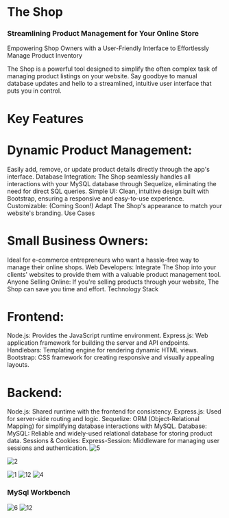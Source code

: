 # The Shop
### Streamlining Product Management for Your Online Store
Empowering Shop Owners with a User-Friendly Interface to Effortlessly Manage Product Inventory

The Shop is a powerful tool designed to simplify the often complex task of managing product listings on your website.  Say goodbye to manual database updates and hello to a streamlined, intuitive user interface that puts you in control.

# Key Features

# Dynamic Product Management: 
Easily add, remove, or update product details directly through the app's interface.
Database Integration: The Shop seamlessly handles all interactions with your MySQL database through Sequelize, eliminating the need for direct SQL queries.
Simple UI: Clean, intuitive design built with Bootstrap, ensuring a responsive and easy-to-use experience.
Customizable: (Coming Soon!) Adapt The Shop's appearance to match your website's branding.
Use Cases

# Small Business Owners: 
Ideal for e-commerce entrepreneurs who want a hassle-free way to manage their online shops.
Web Developers: Integrate The Shop into your clients' websites to provide them with a valuable product management tool.
Anyone Selling Online: If you're selling products through your website, The Shop can save you time and effort.
Technology Stack

# Frontend:
Node.js: Provides the JavaScript runtime environment.
Express.js: Web application framework for building the server and API endpoints.
Handlebars: Templating engine for rendering dynamic HTML views.
Bootstrap: CSS framework for creating responsive and visually appealing layouts.
# Backend:
Node.js: Shared runtime with the frontend for consistency.
Express.js: Used for server-side routing and logic.
Sequelize: ORM (Object-Relational Mapping) for simplifying database interactions with MySQL.
Database:
MySQL: Reliable and widely-used relational database for storing product data.
Sessions & Cookies:
Express-Session: Middleware for managing user sessions and authentication.
![5](https://github.com/VanshGupta1905/The-Shop/assets/97848559/798dfc09-9b3c-476d-a6b8-5c827ab0ba68)

![2](https://github.com/VanshGupta1905/The-Shop/assets/97848559/b4fe44d8-3d66-451f-a3cc-53efa3333e66)

![1](https://github.com/VanshGupta1905/The-Shop/assets/97848559/16b14455-3a37-4173-b11d-b8423fd2d733)
![12](https://github.com/VanshGupta1905/The-Shop/assets/97848559/f66cfae2-de7a-471a-8370-d893d7c70051)
![4](https://github.com/VanshGupta1905/The-Shop/assets/97848559/7e608653-2371-4311-9233-7cabd5281f75)
### MySql Workbench
![6](https://github.com/VanshGupta1905/The-Shop/assets/97848559/ecb9d46a-6ae7-45ff-a939-fe3d18a882b5)
![12](https://github.com/VanshGupta1905/The-Shop/assets/97848559/6cfb59f0-dfbc-44ab-b209-e92ce0c613c9)

